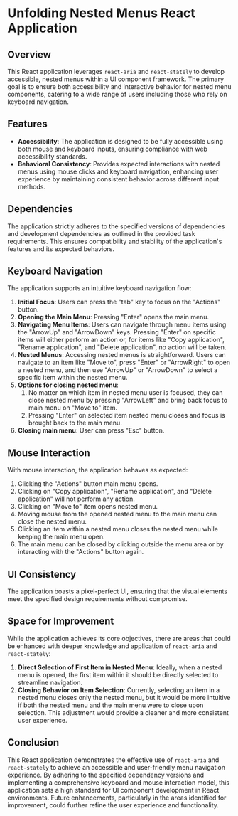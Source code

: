 # Unfolding Nested Menus React Application

## Overview

This React application leverages `react-aria` and `react-stately` to develop accessible, nested menus within a UI component framework. The primary goal is to ensure both accessibility and interactive behavior for nested menu components, catering to a wide range of users including those who rely on keyboard navigation.

## Features

- **Accessibility**: The application is designed to be fully accessible using both mouse and keyboard inputs, ensuring compliance with web accessibility standards.
- **Behavioral Consistency**: Provides expected interactions with nested menus using mouse clicks and keyboard navigation, enhancing user experience by maintaining consistent behavior across different input methods.

## Dependencies

The application strictly adheres to the specified versions of dependencies and development dependencies as outlined in the provided task requirements. This ensures compatibility and stability of the application's features and its expected behaviors.

## Keyboard Navigation

The application supports an intuitive keyboard navigation flow:

1. **Initial Focus**: Users can press the "tab" key to focus on the "Actions" button.
2. **Opening the Main Menu**: Pressing "Enter" opens the main menu.
3. **Navigating Menu Items**: Users can navigate through menu items using the "ArrowUp" and "ArrowDown" keys. Pressing "Enter" on specific items will either perform an action or, for items like "Copy application", "Rename application", and "Delete application", no action will be taken.
4. **Nested Menus**: Accessing nested menus is straightforward. Users can navigate to an item like "Move to", press "Enter" or "ArrowRight" to open a nested menu, and then use "ArrowUp" or "ArrowDown" to select a specific item within the nested menu.
5. **Options for closing nested menu**:
   1. No matter on which item in nested menu user is focused, they can close nested menu by pressing "ArrowLeft" and bring back focus to main menu on "Move to" item.
   2. Pressing "Enter" on selected item nested menu closes and focus is brought back to the main menu.
6. **Closing main menu**: User can press "Esc" button.

## Mouse Interaction

With mouse interaction, the application behaves as expected:

1. Clicking the "Actions" button main menu opens.
2. Clicking on "Copy application", "Rename application", and "Delete application" will not perform any action.
3. Clicking on "Move to" item opens nested menu.
4. Moving mouse from the opened nested menu to the main menu can close the nested menu.
5. Clicking an item within a nested menu closes the nested menu while keeping the main menu open.
6. The main menu can be closed by clicking outside the menu area or by interacting with the "Actions" button again.

## UI Consistency

The application boasts a pixel-perfect UI, ensuring that the visual elements meet the specified design requirements without compromise.

## Space for Improvement

While the application achieves its core objectives, there are areas that could be enhanced with deeper knowledge and application of `react-aria` and `react-stately`:

1. **Direct Selection of First Item in Nested Menu**: Ideally, when a nested menu is opened, the first item within it should be directly selected to streamline navigation.
2. **Closing Behavior on Item Selection**: Currently, selecting an item in a nested menu closes only the nested menu, but it would be more intuitive if both the nested menu and the main menu were to close upon selection. This adjustment would provide a cleaner and more consistent user experience.

## Conclusion

This React application demonstrates the effective use of `react-aria` and `react-stately` to achieve an accessible and user-friendly menu navigation experience. By adhering to the specified dependency versions and implementing a comprehensive keyboard and mouse interaction model, this application sets a high standard for UI component development in React environments. Future enhancements, particularly in the areas identified for improvement, could further refine the user experience and functionality.
